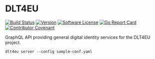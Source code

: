 # DLT4EU

[![Build Status](https://github.com/bryk-io/dlt4eu/workflows/ci/badge.svg?branch=master)](https://github.com/bryk-io/dlt4eu/actions)
[![Version](https://img.shields.io/github/tag/bryk-io/dlt4eu.svg)](https://github.com/bryk-io/dlt4eu/releases)
[![Software License](https://img.shields.io/badge/license-BSD3-red.svg)](LICENSE)
[![Go Report Card](https://goreportcard.com/badge/github.com/bryk-io/dlt4eu?style=flat)](https://goreportcard.com/report/github.com/bryk-io/dlt4eu)
[![Contributor Covenant](https://img.shields.io/badge/Contributor%20Covenant-v2.0-ff69b4.svg)](.github/CODE_OF_CONDUCT.md)

GraphQL API providing general digital identity services for the DLT4EU project.

```
dlt4eu server --config sample-conf.yaml
```
